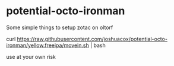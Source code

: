potential-octo-ironman
======================

Some simple things to setup zotac on oltorf

curl https://raw.githubusercontent.com/joshuacox/potential-octo-ironman/yellow.freeipa/movein.sh | bash

use at your own risk

